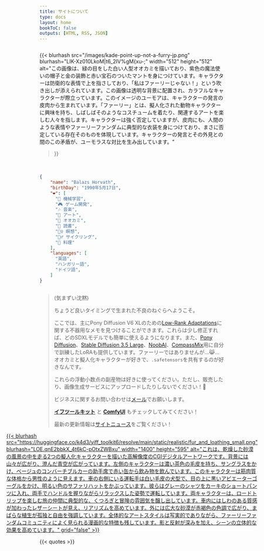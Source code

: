 ```yaml
---
title: サイトについて
type: docs
layout: home
bookToC: false
outputs: [HTML, RSS, JSON]
---
```


<!-- markdownlint-disable MD009 MD025 MD033 -->

<div style="display: flex; flex-wrap: wrap; justify-content: space-between; gap: 20px;">
  <div style="flex: 1 1 300px; min-width: 0;">

{{< blurhash
    src="/images/kade-point-up-not-a-furry-jp.png"
    blurhash="LIK-Xz010LkoM|t6_2IV%gM{xu-;"
    width="512"
    height="512"
    alt="この画像は、緑の目をした白い人型オオカミを描いており、紫色の魔法使いの帽子と金の装飾と赤い宝石のついたマントを身につけています。キャラクターは防衛的な表情で上を指さしており、「私はファーリーじゃない！」という吹き出しが添えられています。この画像は透明な背景に配置され、カラフルなキャラクターが際立っています。このイメージのユーモアは、キャラクターの発言の皮肉から生まれています。「ファーリー」とは、擬人化された動物キャラクターに興味を持ち、しばしばそのようなコスチュームを着たり、関連するアートを楽しむ人々を指します。キャラクターは強く否定していますが、皮肉にも、人間のような表情やファーリーファンダムに典型的な衣装を身につけており、まさに否定している存在そのものを体現しています。キャラクターの発言とその外見との間のこの矛盾が、ユーモラスな対比を生み出しています。"
>}}

  </div>
  <div style="flex: 1 1 300px; min-width: 0;">

```json
{
    "name": "Balazs Horvath",
    "birthDay": "1990年5月17日",
    "❤️": [
      "🧠 機械学習",
      "🎮 ゲーム開発",
      "🎶 音楽",
      "🎨 アート",
      "🐺 オオカミ",
      "📖 読書",
      "🧘‍♀️ 瞑想",
      "🚴‍♂️ サイクリング",
      "🧁 料理"
    ],
    "languages": [
      "英語",
      "ハンガリー語",
      "ドイツ語",
    ]
}
```

  </div>
</div>

> (気まずい沈黙)
>
> ちょうど良いタイミングで生まれた不良のねぐらへようこそ。
>
> ここでは、主にPony Diffusion V6 XLのための[Low-Rank Adaptations](/docs/yiff_toolkit/lora_training/)に関する不器用なメモを見つけることができます。これらは少し修正すれば、どのSDXLモデルでも簡単に使えるようになります。また、[Pony Diffusion](/docs/yiff_toolkit/loras/ponyxlv6/)、[Stable Diffusion 3.5 Large](/docs/yiff_toolkit/loras/3.5-large/)、[NoobAI](/docs/yiff_toolkit/loras/noobai/)、[CompassMix](/docs/yiff_toolkit/loras/compassmix)用に自分で訓練したLoRAも提供しています。ファーリーではありませんが...😹...オオカミと擬人化キャラクターが好きで、`.safetensors`を共有するのが好きなんです。
> 
> これらの浮動小数点の副産物は好きに使ってください。ただし、販売したり、画像生成サービスにアップロードしたりしないでください！🐺
> 
> ビジネスに関するお問い合わせは[メール](mailto:acsipont@gmail.com)でお願いします。
> 
> **[イフツールキット](/docs/yiff_toolkit)** と **[ComfyUI](/docs/comfyui)** もチェックしてみてください！
>
> 最新の更新情報は[サイトニュース](/news)をご覧ください！

<div style="display: flex; justify-content: center;">
  <a href="/docs/yiff_toolkit">
    {{< blurhash
      src="https://huggingface.co/k4d3/yiff_toolkit6/resolve/main/static/realistic/fur_and_loathing_small.png"
      blurhash="LOE.qnE2bbkX_4t6kC-pOtxZWBxu"
      width="1400"
      height="595"
      alt="これは、乾燥した砂漠の風景の中を走る2つの擬人化キャラクターを描いた高解像度のCGIデジタルアートワークです。背景には山々が広がり、澄んだ青空が広がっています。左側のキャラクターは濃い茶色の毛皮を持ち、サングラスをかけ、ベージュのコンバーチブルカーの助手席で赤い缶から飲み物を飲んでいます。このキャラクターは筋肉質な体格から男性のように見えます。車の右側にいる運転手は白い毛皮の犬型で、目の上に黒いアビエーターゴーグルをかけ、明るい色のサファリハットをかぶっています。彼らはグレーのシャツをカーキのショートパンツに入れ、両手でハンドルを握りながらリラックスした姿勢で運転しています。両キャラクターは、ロードトリップを楽しむ旅の仲間に典型的な、くつろぎと冒険の雰囲気を醸し出しています。車内にはしわのある質感が加わったレザーシートが見え、リアリズムを高めています。外には広大な砂漠が赤褐色の色調で広がり、まばらな植生が孤独と自由を強調しています。全体的なアートスタイルは写実的でありながら、ファーリーファンダムコミュニティによく見られる漫画的な特徴も残しています。影と反射が深みを加え、シーンの立体的な効果を高めています。"
      grid="false"
    >}}
  </a>
</div>

{{< quotes >}}
